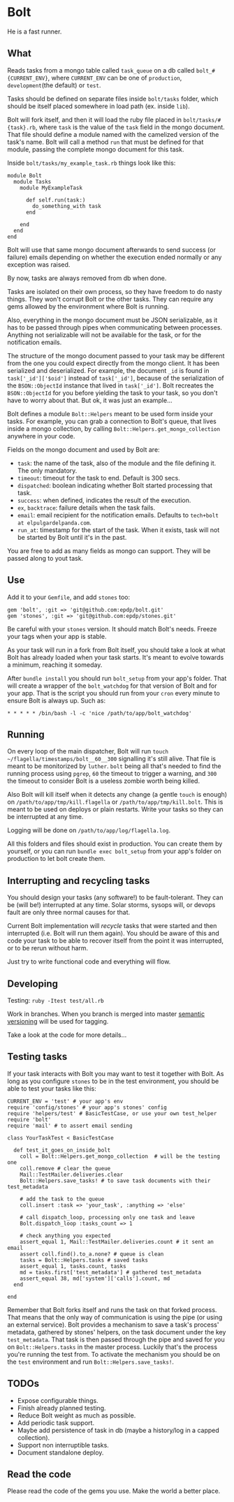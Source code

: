 # Bolt

He is a fast runner.

## What

Reads tasks from a mongo table called `task_queue` on a db called
`bolt_#{CURRENT_ENV}`, where `CURRENT_ENV` can be one of `production`,
`development`(the default) or `test`.

Tasks should be defined on separate files inside `bolt/tasks` folder, which
should be itself placed somewhere in load path (ex. inside `lib`).

Bolt will fork itself, and then it will load the ruby file placed in
`bolt/tasks/#{task}.rb`, where `task` is the value of the `task` field in the
mongo document. That file should define a module named with the camelized
version of the task's name. Bolt will call a method `run` that must be defined
for that module, passing the complete mongo document for this task.

Inside `bolt/tasks/my_example_task.rb` things look like this:

    module Bolt
      module Tasks
        module MyExampleTask

          def self.run(task:)
            do_something_with task
          end

        end
      end
    end

Bolt will use that same mongo document afterwards to send success (or failure)
emails depending on whether the execution ended normally or any exception was
raised.

By now, tasks are always removed from db when done.

Tasks are isolated on their own process, so they have freedom to do nasty
things. They won't corrupt Bolt or the other tasks. They can require any
gems allowed by the environment where Bolt is running.

Also, everything in the mongo document must be JSON serializable, as it has to
be passed through pipes when communicating between processes. Anything not
serializable will not be available for the task, or for the notification emails.

The structure of the mongo document passed to your task may be different from
the one you could expect directly from the mongo client. It has been serialized
and deserialized. For example, the document `_id` is found in
`task['_id']['$oid']` instead of `task['_id']`, because of the serialization of
the `BSON::ObjectId` instance that lived in `task['_id']`. Bolt recreates the
`BSON::ObjectId` for you before yielding the task to your task, so you don't
have to worry about that. But ok, it was just an example...

Bolt defines a module `Bolt::Helpers` meant to be used form inside your tasks.
For example, you can grab a connection to Bolt's queue, that lives inside a
mongo collection, by calling `Bolt::Helpers.get_mongo_collection` anywhere in
your code.

Fields on the mongo document and used by Bolt are:

* `task`: the name of the task, also of the module and the file defining it.
The only mandatory.
* `timeout`: timeout for the task to end. Default is 300 secs.
* `dispatched`: boolean indicating whether Bolt started processing that task.
* `success`: when defined, indicates the result of the execution.
* `ex`, `backtrace`: failure details when the task fails.
* `email`: email recipient for the notification emails. Defaults to
`tech+bolt at elpulgardelpanda.com`.
* `run_at`: timestamp for the start of the task. When it exists, task will not
be started by Bolt until it's in the past.

You are free to add as many fields as mongo can support. They will be passed
along to yout task.

## Use

Add it to your `Gemfile`, and add `stones` too:

    gem 'bolt', :git => 'git@github.com:epdp/bolt.git'
    gem 'stones', :git => 'git@github.com:epdp/stones.git'

Be careful with your `stones` version. It should match Bolt's needs. Freeze your
tags when your app is stable.

As your task will run in a fork from Bolt itself, you should take a look at what
Bolt has already loaded when your task starts. It's meant to evolve towards a
minimum, reaching it someday.

After `bundle install` you should run `bolt_setup` from your app's folder. That
will create a wrapper of the `bolt_watchdog` for that version of Bolt and for
your app. That is the script you should run from your `cron` every minute to
ensure Bolt is always up. Such as:

    * * * * * /bin/bash -l -c 'nice /path/to/app/bolt_watchdog'

## Running

On every loop of the main dispatcher, Bolt will run
`touch ~/flagella/timestamps/bolt__60__300` signalling it's still alive. That
file is meant to be monitorized by `luther`. `bolt` being all that's needed to
find the running process using `pgrep`, `60` the timeout to trigger a warning,
and `300` the timeout to consider Bolt is a useless zombie worth being killed.

Also Bolt will kill itself when it detects any change (a gentle `touch` is
enough) on `/path/to/app/tmp/kill.flagella` or `/path/to/app/tmp/kill.bolt`.
This is meant to be used on deploys or plain restarts. Write your tasks so they
can be interrupted at any time.

Logging will be done on `/path/to/app/log/flagella.log`.

All this folders and files should exist in production. You can create them by
yourself, or you can run `bundle exec bolt_setup` from your app's folder on
production to let bolt create them.


## Interrupting and recycling tasks

You should design your tasks (any software!) to be fault-tolerant. They can be
(will be!) interrupted at any time. Solar storms, sysops will, or devops fault
are only three normal causes for that.

Current Bolt implementation will _recycle_ tasks that were started and then
interrupted (i.e. Bolt will run them again). You should be aware of this and
code your task to be able to recover itself from the point it was interrupted,
or to be rerun without harm.

Just try to write functional code and everything will flow.


## Developing

Testing: `ruby -Itest test/all.rb`

Work in branches. When you branch is merged into master
[semantic versioning](https://semver.org) will be used for tagging.

Take a look at the code for more details...

## Testing tasks

If your task interacts with Bolt you may want to test it together with Bolt. As
long as you configure `stones` to be in the test environment, you should be able
to test your tasks like this:

    CURRENT_ENV = 'test' # your app's env
    require 'config/stones' # your app's stones' config
    require 'helpers/test' # BasicTestCase, or use your own test_helper
    require 'bolt'
    require 'mail' # to assert email sending

    class YourTaskTest < BasicTestCase

      def test_it_goes_on_inside_bolt
        coll = Bolt::Helpers.get_mongo_collection  # will be the testing one
        coll.remove # clear the queue
        Mail::TestMailer.deliveries.clear
        Bolt::Helpers.save_tasks! # to save task documents with their test_metadata

        # add the task to the queue
        coll.insert :task => 'your_task', :anything => 'else'

        # call dispatch_loop, processing only one task and leave
        Bolt.dispatch_loop :tasks_count => 1

        # check anything you expected
        assert_equal 1, Mail::TestMailer.deliveries.count # it sent an email
        assert coll.find().to_a.none? # queue is clean
        tasks = Bolt::Helpers.tasks # saved tasks
        assert_equal 1, tasks.count, tasks
        md = tasks.first['test_metadata'] # gathered test_metadata
        assert_equal 38, md['system']['calls'].count, md
      end

    end

Remember that Bolt forks itself and runs the task on that forked process. That
means that the only way of communication is using the pipe (or using an external
service). Bolt provides a mechanism to save a task's process' metadata, gathered
by stones' helpers, on the task document under the key `test_metadata`. That
task is then passed through the pipe and saved for you on `Bolt::Helpers.tasks`
in the master process. Luckily that's the process you're running the test from.
To activate the mechanism you should be on the `test` environment and run
`Bolt::Helpers.save_tasks!`.


## TODOs

* Expose configurable things.
* Finish already planned testing.
* Reduce Bolt weight as much as possible.
* Add periodic task support.
* Maybe add persistence of task in db (maybe a history/log in a capped
collection).
* Support non interruptible tasks.
* Document standalone deploy.


## Read the code

Please read the code of the gems you use. Make the world a better place.

